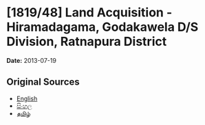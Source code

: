 # [1819/48] Land Acquisition - Hiramadagama, Godakawela D/S Division, Ratnapura District

**Date:** 2013-07-19

## Original Sources

- [English](https://documents.gov.lk/view/extra-gazettes/2013/7/1819-48_E.pdf)
- [සිංහල](https://documents.gov.lk/view/extra-gazettes/2013/7/1819-48_S.pdf)
- [தமிழ்](https://documents.gov.lk/view/extra-gazettes/2013/7/1819-48_T.pdf)
